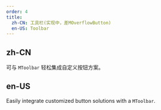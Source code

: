 ```yaml
---
order: 4
title:
  zh-CN: 工具栏(实现中，差MOverflowButton)
  en-US: Toolbar
---
```


## zh-CN

可与 `MToolbar` 轻松集成自定义按钮方案。

## en-US

Easily integrate customized button solutions with a `MToolbar`.
